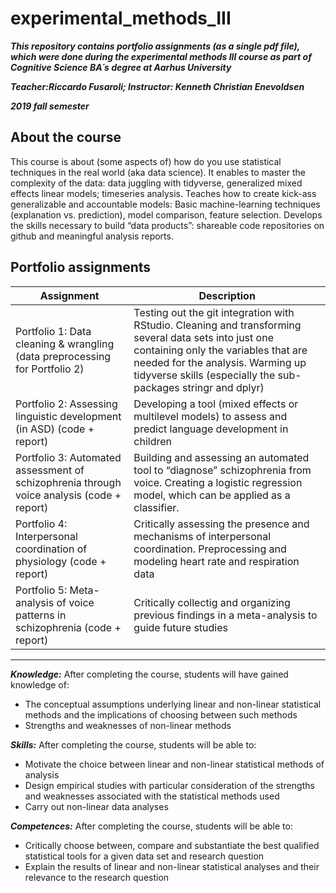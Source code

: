 # experimental_methods_III

***This repository contains portfolio assignments (as a single pdf file), which were done during the experimental methods III course as part of Cognitive Science BA´s degree at Aarhus University***

***Teacher:Riccardo Fusaroli; Instructor: Kenneth Christian Enevoldsen***


***2019 fall semester***



## About the course

This course is about (some aspects of) how do you use statistical techniques in the real world (aka data science). It enables to master the complexity of the data: data juggling with tidyverse, generalized mixed effects linear models; timeseries analysis. Teaches how to create kick-ass generalizable and accountable models: Basic machine-learning techniques (explanation vs. prediction), model comparison, feature selection. Develops the skills necessary to build “data products”: shareable code repositories on github and meaningful analysis reports.


## Portfolio assignments

| Assignment | Description |
| --- | --- |
| Portfolio 1: Data cleaning & wrangling (data preprocessing for Portfolio 2) | Testing out the git integration with RStudio. Cleaning and transforming several data sets into just one containing only the variables that are needed for the analysis. Warming up tidyverse skills (especially the sub-packages stringr and dplyr) |
| Portfolio 2: Assessing linguistic development (in ASD) (code + report) | Developing a tool (mixed effects or multilevel models) to assess and predict language development in children |
| Portfolio 3: Automated assessment of schizophrenia through voice analysis (code + report) | Building and assessing an automated tool to “diagnose” schizophrenia from voice. Creating a logistic regression model, which can be applied as a classifier. |
| Portfolio 4: Interpersonal coordination of physiology (code + report) | Critically assessing the presence and mechanisms of interpersonal coordination. Preprocessing and modeling heart rate and respiration data |
| Portfolio 5: Meta-analysis of voice patterns in schizophrenia (code + report)| Critically collectig and organizing previous findings in a meta-analysis to guide future studies |







---------------------------------------------------------------------------------------------------------------------------------

***Knowledge:***
After completing the course, students will have gained knowledge of:
- The conceptual assumptions underlying linear and non-linear statistical methods and the implications of choosing between such methods
- Strengths and weaknesses of non-linear methods

***Skills:***
After completing the course, students will be able to:
- Motivate the choice between linear and non-linear statistical methods of analysis
- Design empirical studies with particular consideration of the strengths and weaknesses associated with the statistical methods used
- Carry out non-linear data analyses

***Competences:***
After completing the course, students will be able to:
- Critically choose between, compare and substantiate the best qualified statistical tools for a given data set and research question
- Explain the results of linear and non-linear statistical analyses and their relevance to the research question

